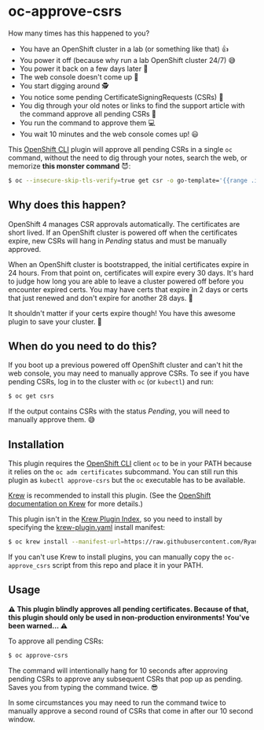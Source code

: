 # oc-approve-csrs

How many times has this happened to you?

* You have an OpenShift cluster in a lab (or something like that) 👍
* You power it off (because why run a lab OpenShift cluster 24/7) 😅
* You power it back on a few days later 🔌
* The web console doesn't come up 😬
* You start digging around 🕵️
* You notice some pending CertificateSigningRequests (CSRs) 🤦
* You dig through your old notes or links to find the support article with the
  command approve all pending CSRs 🔎
* You run the command to approve them 💻
* You wait 10 minutes and the web console comes up! 😃

This [OpenShift CLI] plugin will approve all pending CSRs in a single `oc`
command, without the need to dig through your notes, search the web, or
memorize **this monster command** 😈:

```bash
$ oc --insecure-skip-tls-verify=true get csr -o go-template='{{range .items}}{{if not .status}}{{.metadata.name}}{{"\n"}}{{end}}{{end}}' | xargs oc --insecure-skip-tls-verify=true adm certificate approve
```

## Why does this happen?

OpenShift 4 manages CSR approvals automatically. The certificates are short
lived. If an OpenShift cluster is powered off when the certificates expire, new
CSRs will hang in *Pending* status and must be manually approved.

When an OpenShift cluster is bootstrapped, the initial certificates expire in
24 hours. From that point on, certificates will expire every 30 days. It's hard
to judge how long you are able to leave a cluster powered off before you
encounter expired certs. You may have certs that expire in 2 days or certs that
just renewed and don't expire for another 28 days. 🤷

It shouldn't matter if your certs expire though! You have this awesome plugin
to save your cluster. 🎉

## When do you need to do this?

If you boot up a previous powered off OpenShift cluster and can't hit the web
console, you may need to manually approve CSRs. To see if you have pending
CSRs, log in to the cluster with `oc` (or `kubectl`) and run:

```bash
$ oc get csrs
```

If the output contains CSRs with the status *Pending*, you will need to
manually approve them. 😅

## Installation

This plugin requires the [OpenShift CLI] client `oc` to be in your PATH because
it relies on the `oc adm certificates` subcommand. You can still run this
plugin as `kubectl approve-csrs` but the `oc` executable has to be available.

[Krew] is recommended to install this plugin. (See the [OpenShift documentation
on Krew] for more details.)

This plugin isn't in the [Krew Plugin Index], so you need to install by specifying
the [krew-plugin.yaml] install manifest:

```bash
$ oc krew install --manifest-url=https://raw.githubusercontent.com/RyanMillerC/oc-approve-csrs/main/krew-plugin.yaml
```

If you can't use Krew to install plugins, you can manually copy the
`oc-approve_csrs` script from this repo and place it in your PATH.

## Usage

**⚠️ This plugin blindly approves all pending certificates. Because of that,
this plugin should only be used in non-production environments! You've been
warned... ⚠️**

To approve all pending CSRs:

```bash
$ oc approve-csrs
```

The command will intentionally hang for 10 seconds after approving pending CSRs
to approve any subsequent CSRs that pop up as pending. Saves you from typing
the command twice. 😎

In some circumstances you may need to run the command twice to manually approve
a second round of CSRs that come in after our 10 second window.

[Krew Plugin Index]: https://krew.sigs.k8s.io/plugins/
[Krew]: https://krew.sigs.k8s.io/
[OpenShift CLI]: https://docs.openshift.com/container-platform/latest/cli_reference/openshift_cli/getting-started-cli.html
[OpenShift Documentation on Krew]: https://docs.openshift.com/container-platform/latest/cli_reference/openshift_cli/managing-cli-plugins-krew.html
[Recover from Expired Certs]: https://docs.openshift.com/container-platform/latest/backup_and_restore/control_plane_backup_and_restore/disaster_recovery/scenario-3-expired-certs.html
[krew-plugin.yaml]: krew-plugin.yaml
